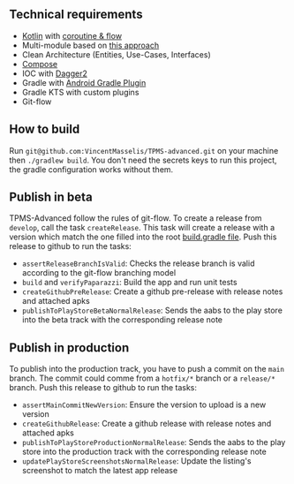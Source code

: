 ## Technical requirements

* [Kotlin](https://kotlinlang.org/)
  with [coroutine & flow](https://kotlinlang.org/docs/coroutines-overview.html)
* Multi-module based on [this approach](https://developer.android.com/topic/modularization)
* Clean Architecture (Entities, Use-Cases, Interfaces)
* [Compose](https://developer.android.com/jetpack/compose)
* IOC with [Dagger2](https://dagger.dev/)
* Gradle with [Android Gradle Plugin](https://developer.android.com/studio/build)
* Gradle KTS with custom plugins
* Git-flow

## How to build

Run `git@github.com:VincentMasselis/TPMS-advanced.git` on your machine then `./gradlew build`. You
don't need the secrets keys to run this project, the gradle configuration works without them.

## Publish in beta

TPMS-Advanced follow the rules of git-flow. To create a release from `develop`, call the task
`createRelease`. This task will create a release with a version which match the one filled into the
root [build.gradle file](build.gradle.kts). Push this release to github to run the tasks:

- `assertReleaseBranchIsValid`: Checks the release branch is valid according to the git-flow
  branching model
- `build` and `verifyPaparazzi`: Build the app and run unit tests
- `createGithubPreRelease`: Create a github pre-release with release notes and attached apks
- `publishToPlayStoreBetaNormalRelease`: Sends the aabs to the play store into the beta track with
  the corresponding release note

## Publish in production

To publish into the production track, you have to push a commit on the `main` branch. The commit
could comme from a `hotfix/*` branch or a `release/*` branch. Push this release to github to run the
tasks:

- `assertMainCommitNewVersion`: Ensure the version to upload is a new version
- `createGithubRelease`: Create a github release with release notes and attached apks
- `publishToPlayStoreProductionNormalRelease`: Sends the aabs to the play store into the production
  track with the corresponding release note
- `updatePlayStoreScreenshotsNormalRelease`: Update the listing's screenshot to match the latest
  app release
